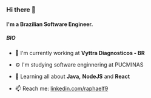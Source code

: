 ### Hi there 👋

#### I'm a Brazilian Software Engineer.

##### BIO

- 🏢 I'm currently working at **Vyttra Diagnosticos - BR**

- ⚙️ I'm studying software enginnering at PUCMINAS

- 🌱 Learning all about **Java,** **NodeJS** and **React**
 
- 📫 Reach me: [linkedin.com/raphaelf9](https://www.linkedin.com/in/raphaelf9/)
   

